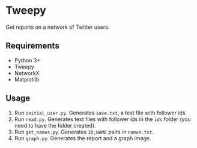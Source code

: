 # Tweepy

Get reports on a network of Twitter users.

## Requirements

* Python 3+
* Tweepy
* NetworkX
* Matplotlib

## Usage

1) Run `initial_user.py`. Generates `save.txt`, a text file with follower ids.
2) Run `read.py`. Generates text files with follower ids in the `ids` folder (you need to have the folder created).
3) Run `get_names.py`. Generates `ID,NAME` pairs in `names.txt`.
4) Run `graph.py`. Generates the report and a graph image.
